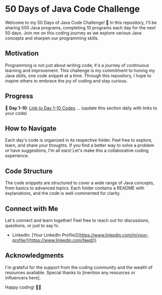 # 50 Days of Java Code Challenge

Welcome to my 50 Days of Java Code Challenge! 🚀 In this repository, I'll be sharing 500 Java programs, completing 10 programs each day for the next 50 days. Join me on this coding journey as we explore various Java concepts and sharpen our programming skills.

## Motivation

Programming is not just about writing code; it's a journey of continuous learning and improvement. This challenge is my commitment to honing my Java skills, one code snippet at a time. Through this repository, I hope to inspire others to embrace the joy of coding and stay curious.

## Progress

📅 **Day 1-10**: [Link to Day 1-10 Codes](Day1-10/)
... (update this section daily with links to your code)

## How to Navigate

Each day's code is organized in its respective folder. Feel free to explore, learn, and share your thoughts. If you find a better way to solve a problem or have suggestions, I'm all ears! Let's make this a collaborative coding experience.

## Code Structure

The code snippets are structured to cover a wide range of Java concepts, from basics to advanced topics. Each folder contains a README with explanations, and the code is well-commented for clarity.

## Connect with Me

Let's connect and learn together! Feel free to reach out for discussions, questions, or just to say hi.

- LinkedIn: [Your LinkedIn Profile][(https://www.linkedin.com/in/your-profile/](https://www.linkedin.com/feed/))

## Acknowledgments

I'm grateful for the support from the coding community and the wealth of resources available. Special thanks to [mention any resources or influencers here].

Happy coding! 🚀✨
